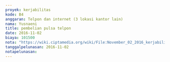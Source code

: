 ```yaml
---
proyek: kerjabilitas
kode: B4
anggaran: Telpon dan internet (3 lokasi kantor lain)
nama: Yusnaeni
title: pembelian pulsa telpon
date: 2016-11-02
biaya: 101500
nota: "https://wiki.ciptamedia.org/wiki/File:November_02_2016_kerjabilitas_B4_pulsa_neni.jpg"
tanggalpelunasan: 2016-11-02
notapelunasan:
---
```


